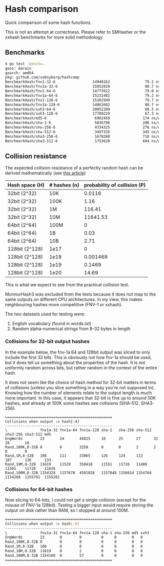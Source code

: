 # Hash comparison

Quick comparison of some hash functions.

This is not an attempt at correctness. Please refer to SMHasher or the xxhash benchmarks for more solid methodology.


## Benchmarks 

```bash
$ go test -bench=. 
goos: darwin
goarch: amd64
pkg: github.com/sebnyberg/hashcomp
BenchmarkHash/fnv1-32-6                 14948162                79.2 ns/op
BenchmarkHash/fnv1a-32-6                15052020                80.7 ns/op
BenchmarkHash/fnv1-64-6                 14773922                79.0 ns/op
BenchmarkHash/fnv1a-64-6                15231482                79.2 ns/op
BenchmarkHash/fnv1-128-6                15102949                79.7 ns/op
BenchmarkHash/fnv1a-128-6               14862602                80.7 ns/op
BenchmarkHash/xxh3-64-6                 20052289                60.5 ns/op
BenchmarkHash/xxh3-128-6                17789229                67.3 ns/op
BenchmarkHash/md5-6                      6902458               174 ns/op
BenchmarkHash/sha-1-6                    5836796               206 ns/op
BenchmarkHash/sha-256-6                  4334325               276 ns/op
BenchmarkHash/sha-512-6                  3497335               345 ns/op
BenchmarkHash/sha3-256-6                 1670280               718 ns/op
BenchmarkHash/sha3-512-6                 1753620               684 ns/op
```

## Collision resistance

The expected collision resistance of a perfectly random hash can be derived mathematically (see [this article](https://www.ilikebigbits.com/2018_10_20_estimating_hash_collisions.html#:~:text=Whatever%20the%20usage%20you%20should,service%20attacks%2C%20spoofing%20and%20worse.))

| Hash space (H) | # hashes (n) | probability of collision (P) |
| -------------- | ------------ | ---------------------------- |
| 32bit (2^32)   | 10K          | 0.0116                       |
| 32bit (2^32)   | 100K         | 1.16                         |
| 32bit (2^32)   | 1M           | 116.41                       |
| 32bit (2^32)   | 10M          | 11641.53                     |
| 64bit (2^64)   | 100M         | 0                            |
| 64bit (2^64)   | 1B           | 0.03                         |
| 64bit (2^64)   | 10B          | 2.71                         |
| 128bit (2^128) | 1e17         | 0                            |
| 128bit (2^128) | 1e18         | 0.001469                     |
| 128bit (2^128) | 1e19         | 0.1469                       |
| 128bit (2^128) | 1e20         | 14.69                        |

This is what we expect to see from the practical collision test.

MurmurHash3 was excluded from the tests because it does not map to the same outputs on different CPU architectures. In my view, this makes neighbouring hashes more competitive (FNV-1 or xxhash).

The two datasets used for testing were:

1. English vocabulary (found in words.txt)
2. Random alpha-numerical strings from 8-32 bytes in length

### Collisions for 32-bit output hashes

In the example below, the fnv-1a 64 and 128bit output was sliced to only include the first 32 bits. This is obviously not how fnv-1a should be used, but it does tell us something about the properties of the hash. It is not uniformly random across bits, but rather random in the context of the entire hash.

It does not seem like the choice of hash method for 32-bit matters in terms of collisions (unless you slice something in a way you're not supposed to). Knowing how the number of elements relate to the output length is much more important. In this case, it appears that 32-bit is fine up to around 50K hashes, and already at 100K some hashes see collisions (SHA-512, SHA3-256).

```
=================================================
Collisions when output := hash[:4] 
-------------------------------------------------
\               fnv1a-32 fnv1a-64 fnv1a-128 sha-1   sha-256 sha-512 sha3-256 sha3-512 md5
EngWords        23       24       44025     16      25      27      32       28       18
Rand,100K,8-32B 0        0        3259      0       0       2       2        0        0
Rand,1M,8-32B   106      111      33865     126     124     113     107      136      133
Rand,10M,8-32B  11619    11529    350410    11551   11726   11486   11501    11728    11626
Rand,100M,8-32B 1154328  1157670  4581028   1157848 1156614 1154764 1154288  1155791  1155261
```

### Collisions for 64-bit hashes

Now slicing to 64-bits, I could not get a single collision (except for the misuse of FNV-1a 128bit). Testing a bigger input would require storing the output on disk rather than RAM, so I stopped at around 100M.

```bash
=================================================
Collisions when output := hash[:8] 
-------------------------------------------------
\               fnv1a-32 fnv1a-64 fnv1a-128 sha-1 sha-256 md5 xxh3
EngWords        23       0        0         0     0       0   0
Rand,100K,8-32B 0        0        0         0     0       0   0
Rand,1M,8-32B   106      0        0         0     0       0   0
Rand,10M,8-32B  11619    0        2         0     0       0   0
Rand,100M,8-32B 1154160  0        57        0     0       0   0
=================================================
```

